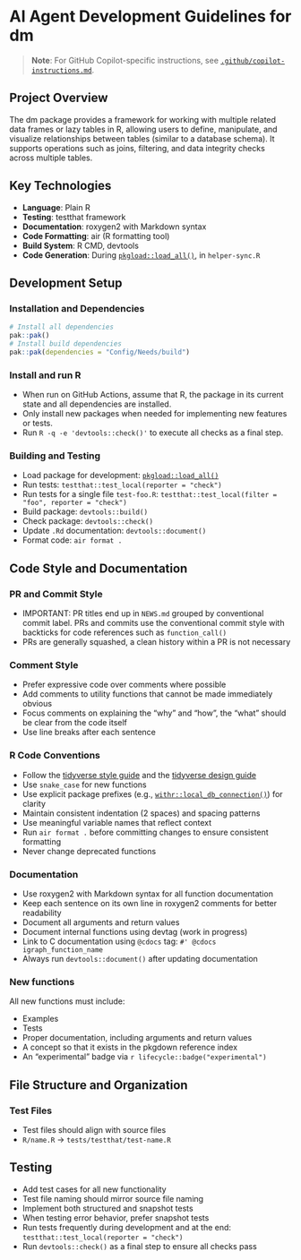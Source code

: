 # AI Agent Development Guidelines for dm

> **Note**: For GitHub Copilot-specific instructions, see
> [`.github/copilot-instructions.md`](https://dm.cynkra.com/dev/copilot-instructions.md).

## Project Overview

The dm package provides a framework for working with multiple related
data frames or lazy tables in R, allowing users to define, manipulate,
and visualize relationships between tables (similar to a database
schema). It supports operations such as joins, filtering, and data
integrity checks across multiple tables.

## Key Technologies

- **Language**: Plain R
- **Testing**: testthat framework
- **Documentation**: roxygen2 with Markdown syntax
- **Code Formatting**: air (R formatting tool)
- **Build System**: R CMD, devtools
- **Code Generation**: During
  [`pkgload::load_all()`](https://pkgload.r-lib.org/reference/load_all.html),
  in `helper-sync.R`

## Development Setup

### Installation and Dependencies

``` r
# Install all dependencies
pak::pak()
# Install build dependencies
pak::pak(dependencies = "Config/Needs/build")
```

### Install and run R

- When run on GitHub Actions, assume that R, the package in its current
  state and all dependencies are installed.
- Only install new packages when needed for implementing new features or
  tests.
- Run `R -q -e 'devtools::check()'` to execute all checks as a final
  step.

### Building and Testing

- Load package for development:
  [`pkgload::load_all()`](https://pkgload.r-lib.org/reference/load_all.html)
- Run tests: `testthat::test_local(reporter = "check")`
- Run tests for a single file `test-foo.R`:
  `testthat::test_local(filter = "foo", reporter = "check")`
- Build package: `devtools::build()`
- Check package: `devtools::check()`
- Update `.Rd` documentation: `devtools::document()`
- Format code: `air format .`

## Code Style and Documentation

### PR and Commit Style

- IMPORTANT: PR titles end up in `NEWS.md` grouped by conventional
  commit label. PRs and commits use the conventional commit style with
  backticks for code references such as `function_call()`
- PRs are generally squashed, a clean history within a PR is not
  necessary

### Comment Style

- Prefer expressive code over comments where possible
- Add comments to utility functions that cannot be made immediately
  obvious
- Focus comments on explaining the “why” and “how”, the “what” should be
  clear from the code itself
- Use line breaks after each sentence

### R Code Conventions

- Follow the [tidyverse style guide](https://style.tidyverse.org) and
  the [tidyverse design guide](https://design.tidyverse.org)
- Use `snake_case` for new functions
- Use explicit package prefixes (e.g.,
  [`withr::local_db_connection()`](https://withr.r-lib.org/reference/with_db_connection.html))
  for clarity
- Maintain consistent indentation (2 spaces) and spacing patterns
- Use meaningful variable names that reflect context
- Run `air format .` before committing changes to ensure consistent
  formatting
- Never change deprecated functions

### Documentation

- Use roxygen2 with Markdown syntax for all function documentation
- Keep each sentence on its own line in roxygen2 comments for better
  readability
- Document all arguments and return values
- Document internal functions using devtag (work in progress)
- Link to C documentation using `@cdocs` tag:
  `#' @cdocs igraph_function_name`
- Always run `devtools::document()` after updating documentation

### New functions

All new functions must include:

- Examples
- Tests
- Proper documentation, including arguments and return values
- A concept so that it exists in the pkgdown reference index
- An “experimental” badge via `r lifecycle::badge("experimental")`

## File Structure and Organization

### Test Files

- Test files should align with source files
- `R/name.R` → `tests/testthat/test-name.R`

## Testing

- Add test cases for all new functionality
- Test file naming should mirror source file naming
- Implement both structured and snapshot tests
- When testing error behavior, prefer snapshot tests
- Run tests frequently during development and at the end:
  `testthat::test_local(reporter = "check")`
- Run `devtools::check()` as a final step to ensure all checks pass
